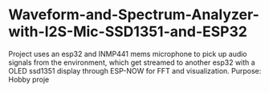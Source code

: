 # Waveform-and-Spectrum-Analyzer-with-I2S-Mic-SSD1351-and-ESP32
Project uses an esp32 and INMP441 mems microphone to pick up audio signals from the environment, which get streamed to another esp32 with a OLED ssd1351 display through ESP-NOW for FFT and visualization. Purpose: Hobby proje
